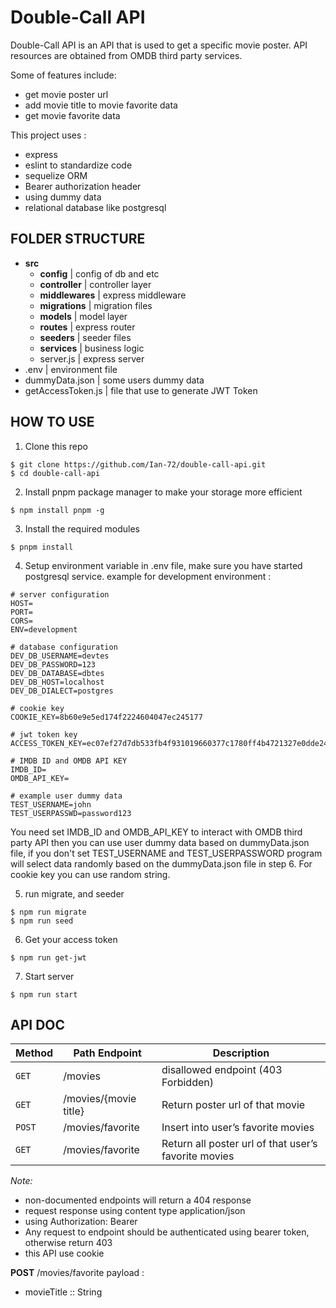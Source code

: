 # Double-Call API
Double-Call API is an API that is used to get a specific movie poster. API resources are obtained from OMDB third party services.

Some of features include:
- get movie poster url
- add movie title to movie favorite data
- get movie favorite data

This project uses :
- express
- eslint to standardize code
- sequelize ORM
- Bearer authorization header
- using dummy data
- relational database like postgresql

## FOLDER STRUCTURE
* **src**
  * **config** | config of db and etc
  * **controller** | controller layer
  * **middlewares** | express middleware
  * **migrations** | migration files
  * **models** | model layer
  * **routes** | express router
  * **seeders** | seeder files
  * **services** | business logic
  * server.js | express server
* .env | environment file
* dummyData.json | some users dummy data
* getAccessToken.js | file that use to generate JWT Token




## HOW TO USE
1. Clone this repo
  ```
  $ git clone https://github.com/Ian-72/double-call-api.git
  $ cd double-call-api
  ```

2. Install pnpm package manager to make your storage more efficient
  ```
  $ npm install pnpm -g
  ```

3. Install the required modules
  ```
  $ pnpm install
  ```

4. Setup environment variable in .env file, make sure you have started postgresql service. example for development environment :
  ```
  # server configuration
  HOST=
  PORT=
  CORS=
  ENV=development

  # database configuration
  DEV_DB_USERNAME=devtes
  DEV_DB_PASSWORD=123
  DEV_DB_DATABASE=dbtes
  DEV_DB_HOST=localhost
  DEV_DB_DIALECT=postgres

  # cookie key
  COOKIE_KEY=8b60e9e5ed174f2224604047ec245177

  # jwt token key
  ACCESS_TOKEN_KEY=ec07ef27d7db533fb4f931019660377c1780ff4b4721327e0dde244c7f9bf33082a9b67b56222c7ebf51c8494ca607283e4fd6fb3689092f9150a6e8eb2af8e1

  # IMDB ID and OMDB API KEY
  IMDB_ID=
  OMDB_API_KEY=

  # example user dummy data
  TEST_USERNAME=john
  TEST_USERPASSWD=password123
  ```

  You need set IMDB_ID and OMDB_API_KEY to interact with OMDB third party API then you can use user dummy data based on dummyData.json file, if you don't set TEST_USERNAME and TEST_USERPASSWORD program will select data randomly based on the dummyData.json file in step 6. For cookie key you can use random string.

5. run migrate, and seeder
  ```
  $ npm run migrate
  $ npm run seed
  ```

6. Get your access token
  ```
  $ npm run get-jwt
  ```

7. Start server
  ```
  $ npm run start
  ```



## API DOC

| Method        | Path Endpoint         | Description                                           |
| ------------- | --------------------- | ----------------------------------------------------- |
| `GET`         | /movies               | disallowed endpoint (403 Forbidden)                   |
| `GET`         | /movies/{movie title} | Return poster url of that movie                       |
| `POST`        | /movies/favorite      | Insert into user’s favorite movies                    |
| `GET`         | /movies/favorite      | Return all poster url of that user’s favorite movies  |


*Note:*
- non-documented endpoints will return a 404 response
- request response using content type application/json
- using Authorization: Bearer
- Any request to endpoint should be authenticated using bearer token, otherwise return 403
- this API use cookie


**POST** /movies/favorite
payload :
- movieTitle :: String